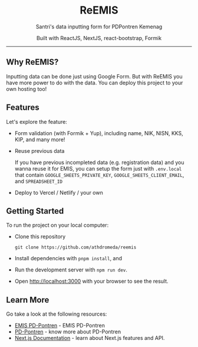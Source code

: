 <p align="center"><h1 align="center">ReEMIS</h1></p>
<p align="center">Santri's data inputting form for PDPontren Kemenag</p>
<p align="center">Built with ReactJS, NextJS, react-bootstrap, Formik</p> 
<hr>

## Why ReEMIS?
Inputting data can be done just using Google Form. But with ReEMIS you have more power to do with the data. You can deploy this project to your own hosting too!

## Features
Let's explore the feature:
- Form validation (with Formik + Yup), including name, NIK, NISN, KKS, KIP, and many more! 
- Reuse previous data

    If you have previous incompleted data (e.g. registration data) and you wanna reuse it for EMIS, you can setup the form just with ```.env.local``` that contain ```GOOGLE_SHEETS_PRIVATE_KEY```, ```GOOGLE_SHEETS_CLIENT_EMAIL```, and ```SPREADSHEET_ID```
- Deploy to Vercel / Netlify / your own


## Getting Started

To run the project on your local computer:
- Clone this repository

    ```git clone https://github.com/athdromeda/reemis```
- Install dependencies with ```pnpm install```, and 
- Run the development server with ```npm run dev```.
- Open [http://localhost:3000](http://localhost:3000) with your browser to see the result.

## Learn More

Go take a look at the following resources:
- [EMIS PD-Pontren](https://emispendis.kemenag.go.id/pdpontrenv2/) - EMIS PD-Pontren
- [PD-Pontren](https://ditpdpontren.kemenag.go.id/) - know more about PD-Pontren
- [Next.js Documentation](https://nextjs.org/docs) - learn about Next.js features and API.